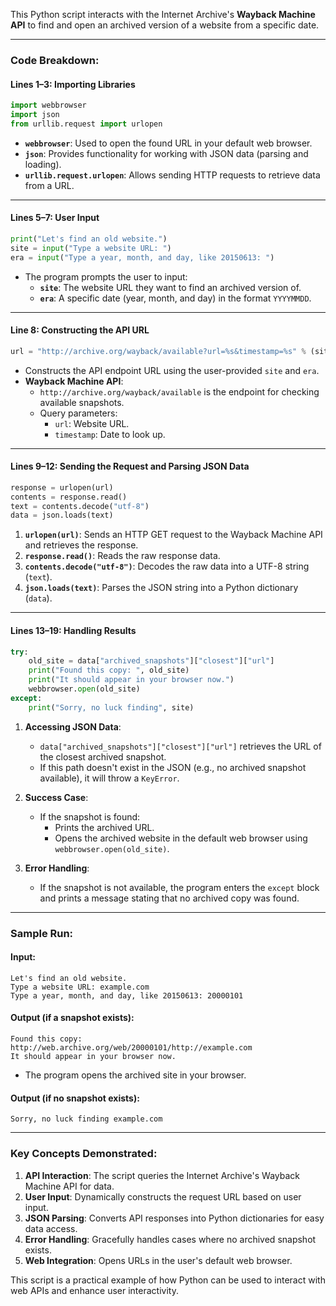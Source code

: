 This Python script interacts with the Internet Archive's **Wayback Machine API** to find and open an archived version of a website from a specific date.

---

### Code Breakdown:

#### Lines 1–3: Importing Libraries
```python
import webbrowser
import json
from urllib.request import urlopen
```
- **`webbrowser`**: Used to open the found URL in your default web browser.
- **`json`**: Provides functionality for working with JSON data (parsing and loading).
- **`urllib.request.urlopen`**: Allows sending HTTP requests to retrieve data from a URL.

---

#### Lines 5–7: User Input
```python
print("Let's find an old website.")
site = input("Type a website URL: ")
era = input("Type a year, month, and day, like 20150613: ")
```
- The program prompts the user to input:
  - **`site`**: The website URL they want to find an archived version of.
  - **`era`**: A specific date (year, month, and day) in the format `YYYYMMDD`.

---

#### Line 8: Constructing the API URL
```python
url = "http://archive.org/wayback/available?url=%s&timestamp=%s" % (site, era)
```
- Constructs the API endpoint URL using the user-provided `site` and `era`.
- **Wayback Machine API**:
  - `http://archive.org/wayback/available` is the endpoint for checking available snapshots.
  - Query parameters:
    - `url`: Website URL.
    - `timestamp`: Date to look up.

---

#### Lines 9–12: Sending the Request and Parsing JSON Data
```python
response = urlopen(url)
contents = response.read()
text = contents.decode("utf-8")
data = json.loads(text)
```
1. **`urlopen(url)`**: Sends an HTTP GET request to the Wayback Machine API and retrieves the response.
2. **`response.read()`**: Reads the raw response data.
3. **`contents.decode("utf-8")`**: Decodes the raw data into a UTF-8 string (`text`).
4. **`json.loads(text)`**: Parses the JSON string into a Python dictionary (`data`).

---

#### Lines 13–19: Handling Results
```python
try:
    old_site = data["archived_snapshots"]["closest"]["url"]
    print("Found this copy: ", old_site)
    print("It should appear in your browser now.")
    webbrowser.open(old_site)
except:
    print("Sorry, no luck finding", site)
```

1. **Accessing JSON Data**:
   - `data["archived_snapshots"]["closest"]["url"]` retrieves the URL of the closest archived snapshot.
   - If this path doesn't exist in the JSON (e.g., no archived snapshot available), it will throw a `KeyError`.

2. **Success Case**:
   - If the snapshot is found:
     - Prints the archived URL.
     - Opens the archived website in the default web browser using `webbrowser.open(old_site)`.

3. **Error Handling**:
   - If the snapshot is not available, the program enters the `except` block and prints a message stating that no archived copy was found.

---

### Sample Run:

#### Input:
```
Let's find an old website.
Type a website URL: example.com
Type a year, month, and day, like 20150613: 20000101
```

#### Output (if a snapshot exists):
```
Found this copy:  http://web.archive.org/web/20000101/http://example.com
It should appear in your browser now.
```
- The program opens the archived site in your browser.

#### Output (if no snapshot exists):
```
Sorry, no luck finding example.com
```

---

### Key Concepts Demonstrated:
1. **API Interaction**: The script queries the Internet Archive's Wayback Machine API for data.
2. **User Input**: Dynamically constructs the request URL based on user input.
3. **JSON Parsing**: Converts API responses into Python dictionaries for easy data access.
4. **Error Handling**: Gracefully handles cases where no archived snapshot exists.
5. **Web Integration**: Opens URLs in the user's default web browser.

This script is a practical example of how Python can be used to interact with web APIs and enhance user interactivity.
